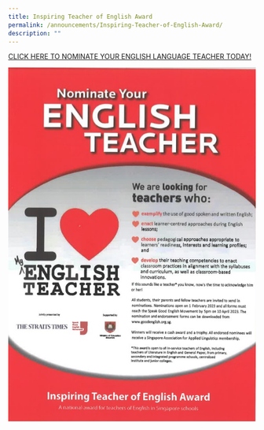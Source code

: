 ```yaml
---
title: Inspiring Teacher of English Award
permalink: /announcements/Inspiring-Teacher-of-English-Award/
description: ""
---
```


[CLICK HERE TO NOMINATE YOUR ENGLISH LANGUAGE TEACHER TODAY!](https://www.languagecouncils.sg/goodenglish/inspiring-teacher-of-english-award/nomination-information)

![](/images/Annoucements/Inspiring%20teacher%20of%20english%20award.jpg)

